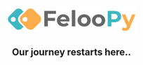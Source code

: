 <div align="center">
  <p>
    <a align="center" href="https://feloopy.github.io" target="_blank">
      <picture>
        <source media="(prefers-color-scheme: light)" srcset="https://github.com/feloopy/feloopy/raw/main/repo/assets/feloopy-logo-name-light.png">
        <source media="(prefers-color-scheme: dark)" srcset="https://github.com/feloopy/feloopy/raw/main/repo/assets/feloopy-logo-name-dark.png">
        <img alt="FelooPy's logo." src="https://github.com/feloopy/feloopy/raw/main/repo/assets/feloopy-logo-name-light.png" style="width: 300px; height: auto;">
      </picture>
    </a>
  </p>
</div>


<h2 align='center'>Our journey restarts here..</h2>
<div align="center" style="margin-bottom: 2px;">
